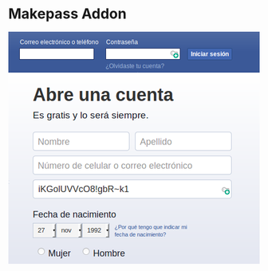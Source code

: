 # Makepass Addon

![](https://github.com/mariocesar/firefox-addon-makepass/raw/master/screenshot.png)
